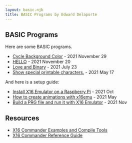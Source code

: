 ```yaml
---
layout: basic.njk
title: BASIC Programs by Edward Delaporte
---
```


## BASIC Programs

Here are some BASIC programs.

+ [Cycle Background Color](/basic/cycle_background_color) - 2021 November 29
+ [HELLO](/basic/hello) - 2021 November 20
+ [Love and Binary](/basic/hearts) - 2021 July 23
+ [Show special printable characters.](/basic/specials) - 2021 May 17

And here is a setup guide:

+ [Install X16 Emulator on a Raspberry Pi](/basic/x16pi/) - 2021 Oct
+ [How to create animations with x16emu](/basic/howto) - 2021 May
+ [Build a PRG file and run it with X16 Emulator](/basic/build_prg/) - 2021 Nov

## Resources

+ [X16 Commander Examples and Compile Tools][21]
+ [X16 Commander Reference Guide][22]

[21]: https://github.com/commanderx16/x16-demo
[22]: https://github.com/commanderx16/x16-docs